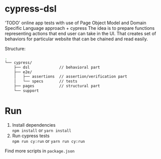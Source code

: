 # cypress-dsl

'TODO' online app tests with use of Page Object Model and Domain Specific Language approach + cypress The idea is to
prepare functions representing actions that end user can take in the UI. That creates set of behaviors for particular
website that can be chained and read easily.

Structure:

```bash
.
└── cypress/
    ├── dsl             // behavioral part
    ├── e2e/
    │   ├── assertions  // assertion/verification part
    │   └── specs       // tests
    ├── pages           // structural part
    └── support
```

# Run

1. Install dependencies  
   `npm install` or `yarn install`
2. Run cypress tests  
   `npm run cy:run` or `yarn run cy:run`

Find more scripts in `package.json`